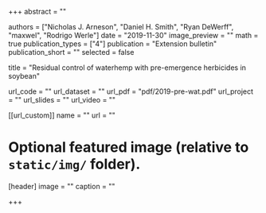 +++
abstract = ""

authors = ["Nicholas J. Arneson", "Daniel H. Smith", "Ryan DeWerff", "maxwel", "Rodrigo Werle"]
date = "2019-11-30"
image_preview = ""
math = true
publication_types = ["4"]
publication = "Extension bulletin"
publication_short = ""
selected = false

title = "Residual control of waterhemp with pre-emergence herbicides in soybean"

url_code = ""
url_dataset = ""
url_pdf = "pdf/2019-pre-wat.pdf"
url_project = ""
url_slides = ""
url_video = ""

[[url_custom]]
name = ""
url = ""

# Optional featured image (relative to `static/img/` folder).
[header]
image = ""
caption = ""

+++
